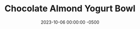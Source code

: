 ---
layout: post
title:  "Chocolate Almond Yogurt Bowl"
date:   2023-10-06 00:00:00 -0500
categories:
- Recipes
- Breakfast
permalink: /recipes/yogurt-choc
image: /assets/Food/Breakfast/Yogurt/yogurt-choc.jpg
ing: yogurtchoc-ing
facts: yogurtchoc-facts
Prep: 5
Rest: 
Cook: 
Source1: 
Source2: 
tags: 
- protein
- casein
- whey
- yogurt
- chia
- gluten free
- cocoa
- nut
- chopped
Description: Here I've made 4 different variations of yogurt bowls that you can easily prep the night before for an easy breakfast. We have PB&J, Apple Pie, Chocolate, and Peanut Butter Banana for you to enjoy
Instructions: 
- In a small bowl or airtight container, mix together the base ingredients (yogurt, milk, applesauce, whey, peanut butter, cinnamon, and optional sweetener). Choose a flavor below, and mix in. Top with your fruit and chopped nuts (if you didn't use peanut butter)<br><br>

- Chocolate - add cocoa powder and a few drops of almond extract. Add some extra sweetener if desired, since the cocoa is bitter<br><br>

- For the other flavors and their nutrition facts, check out the links below<br><br>
- <p><a href="yogurt-pbj">Peanut Butter and Jelly Yogurt Bowl</a></p>
- <p><a href="yogurt-apple">Apple Pie Yogurt Bowl</a></p>
- <p><a href="yogurt-banana">Peanut Butter Banana Yogurt Bowl</a></p>
---